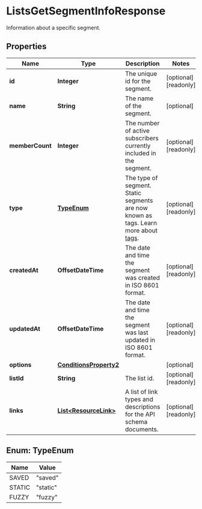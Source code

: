 

# ListsGetSegmentInfoResponse

Information about a specific segment.

## Properties

| Name | Type | Description | Notes |
|------------ | ------------- | ------------- | -------------|
|**id** | **Integer** | The unique id for the segment. |  [optional] [readonly] |
|**name** | **String** | The name of the segment. |  [optional] |
|**memberCount** | **Integer** | The number of active subscribers currently included in the segment. |  [optional] [readonly] |
|**type** | [**TypeEnum**](#TypeEnum) | The type of segment. Static segments are now known as tags. Learn more about [tags](https://mailchimp.com/help/getting-started-tags?utm_source&#x3D;mc-api&amp;utm_medium&#x3D;docs&amp;utm_campaign&#x3D;apidocs). |  [optional] [readonly] |
|**createdAt** | **OffsetDateTime** | The date and time the segment was created in ISO 8601 format. |  [optional] [readonly] |
|**updatedAt** | **OffsetDateTime** | The date and time the segment was last updated in ISO 8601 format. |  [optional] [readonly] |
|**options** | [**ConditionsProperty2**](ConditionsProperty2.md) |  |  [optional] |
|**listId** | **String** | The list id. |  [optional] [readonly] |
|**links** | [**List&lt;ResourceLink&gt;**](ResourceLink.md) | A list of link types and descriptions for the API schema documents. |  [optional] [readonly] |



## Enum: TypeEnum

| Name | Value |
|---- | -----|
| SAVED | &quot;saved&quot; |
| STATIC | &quot;static&quot; |
| FUZZY | &quot;fuzzy&quot; |



